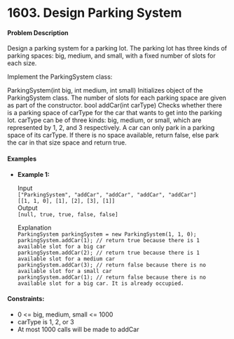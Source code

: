 # 1603. Design Parking System

#### Problem Description

Design a parking system for a parking lot. The parking lot has three kinds of parking spaces: big, medium, and small, with a fixed number of slots for each size.

Implement the ParkingSystem class:

ParkingSystem(int big, int medium, int small) Initializes object of the ParkingSystem class. The number of slots for each parking space are given as part of the constructor.
bool addCar(int carType) Checks whether there is a parking space of carType for the car that wants to get into the parking lot. carType can be of three kinds: big, medium, or small, which are represented by 1, 2, and 3 respectively. A car can only park in a parking space of its carType. If there is no space available, return false, else park the car in that size space and return true.
 
#### Examples

- **Example 1:**

    Input\
    `["ParkingSystem", "addCar", "addCar", "addCar", "addCar"]`\
    `[[1, 1, 0], [1], [2], [3], [1]]`\
    Output \
    `[null, true, true, false, false]`
    
    Explanation \
    `ParkingSystem parkingSystem = new ParkingSystem(1, 1, 0);`\
    `parkingSystem.addCar(1); // return true because there is 1 available slot for a big car`\
    `parkingSystem.addCar(2); // return true because there is 1 available slot for a medium car`\
    `parkingSystem.addCar(3); // return false because there is no available slot for a small car`\
    `parkingSystem.addCar(1); // return false because there is no available slot for a big car. It is already occupied.`
 

#### Constraints:

- 0 <= big, medium, small <= 1000
- carType is 1, 2, or 3
- At most 1000 calls will be made to addCar